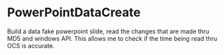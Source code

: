# PowerPointDataCreate
Build a data fake powerpoint slide, read the changes that are made thru MD5 and windows API. This allows me to check if the time being read thru OCS is accurate.
